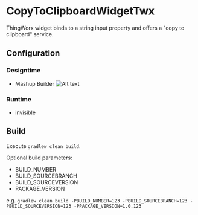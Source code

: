# CopyToClipboardWidgetTwx

ThingWorx widget binds to a string input property and offers a "copy to clipboard" service.

## Configuration
### Designtime
- Mashup  Builder
![Alt text](/readme/copyToClipboardWidgetTwx_builder.PNG.png?raw=true "Mashup Builder")

### Runtime
- invisible

## Build

Execute `gradlew clean build`.

Optional build parameters:
* BUILD_NUMBER
* BUILD_SOURCEBRANCH
* BUILD_SOURCEVERSION
* PACKAGE_VERSION

e.g. `gradlew clean build -PBUILD_NUMBER=123 -PBUILD_SOURCEBRANCH=123 -PBUILD_SOURCEVERSION=123 -PPACKAGE_VERSION=1.0.123`